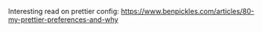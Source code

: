 
Interesting read on prettier config: https://www.benpickles.com/articles/80-my-prettier-preferences-and-why